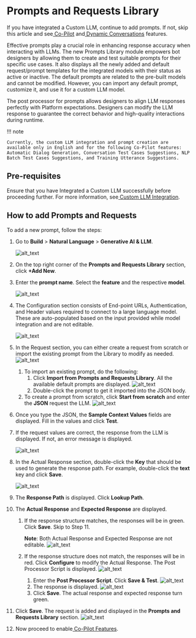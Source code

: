 
# Prompts and Requests Library

	

		

			

If you have integrated a Custom LLM, continue to add prompts. If not, skip this article and see[ Co-Pilot](https://developer.kore.ai/docs/bots/nlp/co-pilot-features/) and[ Dynamic Conversations](https://developer.kore.ai/docs/bots/nlp/dynamic-conversations-features/) features.

Effective prompts play a crucial role in enhancing response accuracy when interacting with LLMs. The new Prompts Library module empowers bot designers by allowing them to create and test suitable prompts for their specific use cases. It also displays all the newly added and default request/prompt templates for the integrated models with their status as active or inactive. The default prompts are related to the pre-built models and cannot be modified. However, you can import any default prompt, customize it, and use it for a custom LLM model.

The post processor for prompts allows designers to align LLM responses perfectly with Platform expectations. Designers can modify the LLM response to guarantee the correct behavior and high-quality interactions during runtime.

!!! note

    Currently, the custom LLM integration and prompt creation are available only in English and for the following Co-Pilot features: Automatic Dialog Generation, Conversation Test Cases Suggestions, NLP Batch Test Cases Suggestions, and Training Utterance Suggestions.


## Pre-requisites

Ensure that you have Integrated a Custom LLM successfully before proceeding further. For more information, see[ Custom LLM Integration](https://developer.kore.ai/docs/bots/nlp/llm-integration/#Custom_LLM_Integration_Framework).


## How to add Prompts and Requests

To add a new prompt, follow the steps:



1. Go to **Build** > **Natural Language** > **Generative AI & LLM**. 


    ![alt_text](images/prl(10).png "image_tooltip")

2. On the top right corner of the **Prompts and Requests Library** section, click **+Add New**.
3. Enter the **prompt name**. Select the **feature** and the respective **model**. 

    ![alt_text](images/prl(13).png "image_tooltip")

4. The Configuration section consists of End-point URLs, Authentication, and Header values required to connect to a large language model. These are auto-populated based on the input provided while model integration and are not editable. 


    ![alt_text](images/prl(3).png "image_tooltip")

5. In the Request section, you can either create a request from scratch or import the existing prompt from the Library to modify as needed. 
    ![alt_text](images/prl(9).png "image_tooltip")
    1. To import an existing prompt, do the following:
        1. Click **Import from Prompts and Requests Library**. All the available default prompts are displayed. 
            ![alt_text](images/prl(7).png "image_tooltip")
        2. Double-click the prompt to get it imported into the JSON body.
    2. To create a prompt from scratch, click **Start from scratch** and enter the **JSON** request the LLM. 
    ![alt_text](images/prl(8).png "image_tooltip")

6. Once you type the JSON, the **Sample Context Values** fields are displayed. Fill in the values and click **Test**.
7. If the request values are correct, the response from the LLM is displayed. If not, an error message is displayed. 


    ![alt_text](images/prl(6).png "image_tooltip")

8. In the Actual Response section, double-click the **Key** that should be used to generate the response path. For example, double-click the **text** key and click **Save**. 

    ![alt_text](images/prl(5).png "image_tooltip")

9. The **Response Path** is displayed. Click **Lookup Path**.
10. The **Actual Response** and **Expected Response** are displayed. 
    1. If the response structure matches, the responses will be in green. Click **Save**. Skip to Step 11.

        **Note**: Both Actual Response and Expected Response are not editable.
        ![alt_text](images/prl(2).png "image_tooltip")
    
    2. If the response structure does not match, the responses will be in red. Click **Configure** to modify the Actual Response. The Post Processor Script is displayed. 
    ![alt_text](images/prl(12).png "image_tooltip")
        
        1. Enter the **Post Processor Script**. Click **Save & Test**. 
            ![alt_text](images/prl(11).png "image_tooltip")
        2. The response is displayed. 
                ![alt_text](images/prl(4).png "image_tooltip")
        3. Click **Save**. The actual response and expected response turn green.

11. Click **Save**. The request is added and displayed in the **Prompts and Requests Library** section. 
    ![alt_text](images/prl(1).png "image_tooltip")
12. Now proceed to enable[ Co-Pilot Features](https://developer.kore.ai/docs/bots/nlp/co-pilot-features/).

		
